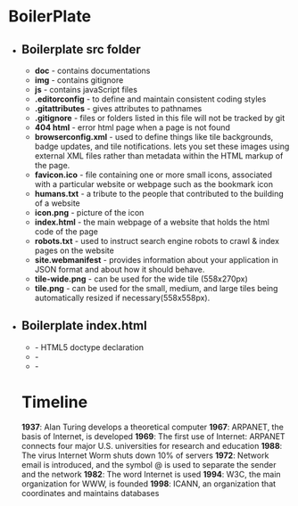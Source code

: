 # BoilerPlate
 
  * ## Boilerplate src folder ##
    * **doc** - contains documentations
    * **img** - contains gitignore
    * **js** - contains javaScript files
    * **.editorconfig** - to define and maintain consistent coding styles
    * **.gitattributes** - gives attributes to pathnames
    * **.gitignore** - files or folders listed in this file will not be tracked by git
    * **404 html** - error html page when a page is not found
    * **browserconfig.xml** - used to define things like tile backgrounds, badge updates, and tile notifications. lets you set these images using external XML files rather than metadata within the HTML markup of the page.
    * **favicon.ico** - file containing one or more small icons, associated with a particular website or webpage such as the bookmark icon
    * **humans.txt** - a tribute to the people that contributed to the building of a website
    * **icon.png** - picture of the icon
    * **index.html** - the main webpage of a website that holds the html code of the page
    * **robots.txt** - used to instruct search engine robots to crawl & index pages on the website
    * **site.webmanifest** - provides information about your application in JSON format and about how it should behave.
    * **tile-wide.png** - can be used for the wide tile (558x270px)
    * **tile.png** - can be used for the small, medium, and large tiles being automatically resized if necessary(558x558px).
    
    
    
    
    
  * ## Boilerplate index.html ##
    * **<!doctype html>** - HTML5 doctype declaration 
    * **<html class="no-js" lang="">** - 
    * **<head>** - 
    
    # Timeline
    
    **1937**: Alan Turing develops a theoretical computer
    **1967**: ARPANET, the basis of Internet, is developed
    **1969**: The first use of Internet: ARPANET connects four major U.S. universities for research and education
    **1988**: The virus Internet Worm shuts down 10% of servers
    **1972**: Network email is introduced, and the symbol @ is used to separate the sender and the network
    **1982**: The word Internet is used
    **1994**: W3C, the main organization for WWW, is founded
    **1998**: ICANN, an organization that coordinates and maintains databases
